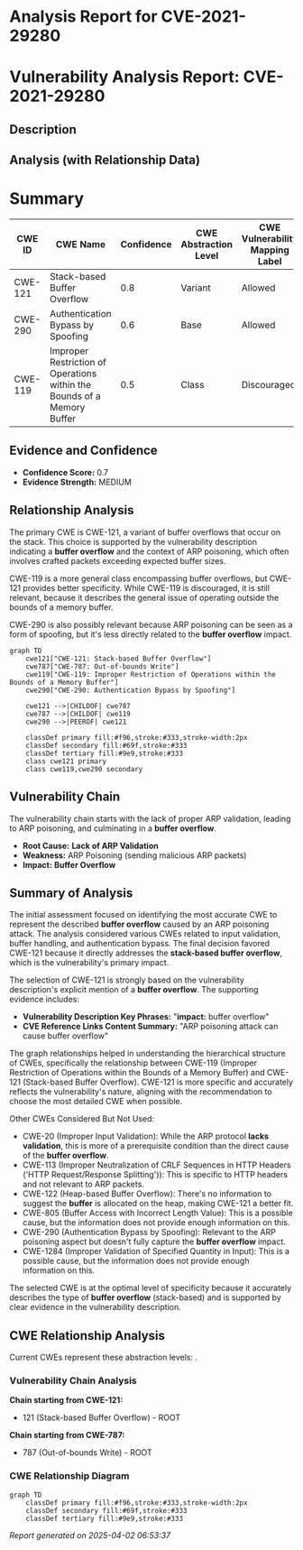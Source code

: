 # Analysis Report for CVE-2021-29280

# Vulnerability Analysis Report: CVE-2021-29280

## Description



## Analysis (with Relationship Data)

# Summary
| CWE ID | CWE Name | Confidence | CWE Abstraction Level | CWE Vulnerability Mapping Label | CWE-Vulnerability Mapping Notes |
|---|---|---|---|---|---|
| CWE-121 | Stack-based Buffer Overflow | 0.8 | Variant | Allowed | Primary CWE |
| CWE-290 | Authentication Bypass by Spoofing | 0.6 | Base | Allowed | Secondary Candidate |
| CWE-119 | Improper Restriction of Operations within the Bounds of a Memory Buffer | 0.5 | Class | Discouraged | Secondary Candidate |

## Evidence and Confidence

*   **Confidence Score:** 0.7
*   **Evidence Strength:** MEDIUM

## Relationship Analysis
The primary CWE is CWE-121, a variant of buffer overflows that occur on the stack. This choice is supported by the vulnerability description indicating a **buffer overflow** and the context of ARP poisoning, which often involves crafted packets exceeding expected buffer sizes.

CWE-119 is a more general class encompassing buffer overflows, but CWE-121 provides better specificity. While CWE-119 is discouraged, it is still relevant, because it describes the general issue of operating outside the bounds of a memory buffer.

CWE-290 is also possibly relevant because ARP poisoning can be seen as a form of spoofing, but it's less directly related to the **buffer overflow** impact.

```mermaid
graph TD
    cwe121["CWE-121: Stack-based Buffer Overflow"]
    cwe787["CWE-787: Out-of-bounds Write"]
    cwe119["CWE-119: Improper Restriction of Operations within the Bounds of a Memory Buffer"]
    cwe290["CWE-290: Authentication Bypass by Spoofing"]
    
    cwe121 -->|CHILDOF| cwe787
    cwe787 -->|CHILDOF| cwe119
    cwe290 -->|PEEROF| cwe121
    
    classDef primary fill:#f96,stroke:#333,stroke-width:2px
    classDef secondary fill:#69f,stroke:#333
    classDef tertiary fill:#9e9,stroke:#333
    class cwe121 primary
    class cwe119,cwe290 secondary
```

## Vulnerability Chain
The vulnerability chain starts with the lack of proper ARP validation, leading to ARP poisoning, and culminating in a **buffer overflow**.
  - **Root Cause:** **Lack of ARP Validation**
  - **Weakness:** ARP Poisoning (sending malicious ARP packets)
  - **Impact:** **Buffer Overflow**

## Summary of Analysis
The initial assessment focused on identifying the most accurate CWE to represent the described **buffer overflow** caused by an ARP poisoning attack. The analysis considered various CWEs related to input validation, buffer handling, and authentication bypass. The final decision favored CWE-121 because it directly addresses the **stack-based buffer overflow**, which is the vulnerability's primary impact.

The selection of CWE-121 is strongly based on the vulnerability description's explicit mention of a **buffer overflow**. The supporting evidence includes:

*   **Vulnerability Description Key Phrases:** "**impact:** buffer overflow"
*   **CVE Reference Links Content Summary:** "ARP poisoning attack can cause buffer overflow"

The graph relationships helped in understanding the hierarchical structure of CWEs, specifically the relationship between CWE-119 (Improper Restriction of Operations within the Bounds of a Memory Buffer) and CWE-121 (Stack-based Buffer Overflow). CWE-121 is more specific and accurately reflects the vulnerability's nature, aligning with the recommendation to choose the most detailed CWE when possible.

Other CWEs Considered But Not Used:

*   CWE-20 (Improper Input Validation): While the ARP protocol **lacks validation**, this is more of a prerequisite condition than the direct cause of the **buffer overflow**.
*   CWE-113 (Improper Neutralization of CRLF Sequences in HTTP Headers ('HTTP Request/Response Splitting')): This is specific to HTTP headers and not relevant to ARP packets.
*   CWE-122 (Heap-based Buffer Overflow): There's no information to suggest the **buffer** is allocated on the heap, making CWE-121 a better fit.
*   CWE-805 (Buffer Access with Incorrect Length Value): This is a possible cause, but the information does not provide enough information on this.
*   CWE-290 (Authentication Bypass by Spoofing): Relevant to the ARP poisoning aspect but doesn't fully capture the **buffer overflow** impact.
*   CWE-1284 (Improper Validation of Specified Quantity in Input): This is a possible cause, but the information does not provide enough information on this.

The selected CWE is at the optimal level of specificity because it accurately describes the type of **buffer overflow** (stack-based) and is supported by clear evidence in the vulnerability description.


## CWE Relationship Analysis

Current CWEs represent these abstraction levels: .


### Vulnerability Chain Analysis

**Chain starting from CWE-121:**
- 121 (Stack-based Buffer Overflow) - ROOT


**Chain starting from CWE-787:**
- 787 (Out-of-bounds Write) - ROOT



### CWE Relationship Diagram

```mermaid
graph TD
    classDef primary fill:#f96,stroke:#333,stroke-width:2px
    classDef secondary fill:#69f,stroke:#333
    classDef tertiary fill:#9e9,stroke:#333
```



*Report generated on 2025-04-02 06:53:37*
